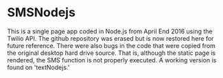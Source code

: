 # SMSNodejs

This is a single page app coded in Node.js from April End 2016 using the Twilio API.  The github repository was erased but is now restored here for future reference.  There were also bugs in the code that were copied from the original desktop hard drive source.  That is, although the static page is rendered, the SMS function is not properly executed.  A working version is found on 'textNodejs.'
